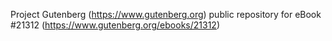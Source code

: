 Project Gutenberg (https://www.gutenberg.org) public repository for eBook #21312 (https://www.gutenberg.org/ebooks/21312)
